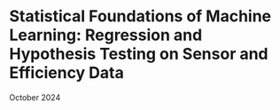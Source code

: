 # Statistical Foundations of Machine Learning: Regression and Hypothesis Testing on Sensor and Efficiency Data

October 2024
